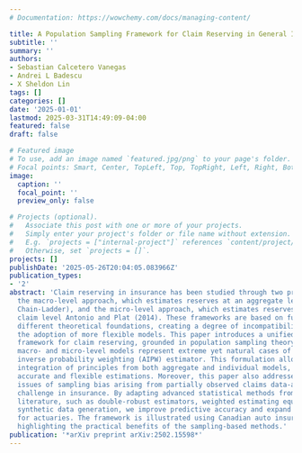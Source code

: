 ```yaml
---
# Documentation: https://wowchemy.com/docs/managing-content/

title: A Population Sampling Framework for Claim Reserving in General Insurance
subtitle: ''
summary: ''
authors:
- Sebastian Calcetero Vanegas
- Andrei L Badescu
- X Sheldon Lin
tags: []
categories: []
date: '2025-01-01'
lastmod: 2025-03-31T14:49:09-04:00
featured: false
draft: false

# Featured image
# To use, add an image named `featured.jpg/png` to your page's folder.
# Focal points: Smart, Center, TopLeft, Top, TopRight, Left, Right, BottomLeft, Bottom, BottomRight.
image:
  caption: ''
  focal_point: ''
  preview_only: false

# Projects (optional).
#   Associate this post with one or more of your projects.
#   Simply enter your project's folder or file name without extension.
#   E.g. `projects = ["internal-project"]` references `content/project/deep-learning/index.md`.
#   Otherwise, set `projects = []`.
projects: []
publishDate: '2025-05-26T20:04:05.083966Z'
publication_types:
- '2'
abstract: 'Claim reserving in insurance has been studied through two primary frameworks:
  the macro-level approach, which estimates reserves at an aggregate level (e.g.,
  Chain-Ladder), and the micro-level approach, which estimates reserves at the individual
  claim level Antonio and Plat (2014). These frameworks are based on fundamentally
  different theoretical foundations, creating a degree of incompatibility that limits
  the adoption of more flexible models. This paper introduces a unified statistical
  framework for claim reserving, grounded in population sampling theory. We show that
  macro- and micro-level models represent extreme yet natural cases of an augmented
  inverse probability weighting (AIPW) estimator. This formulation allows for a seamless
  integration of principles from both aggregate and individual models, enabling more
  accurate and flexible estimations. Moreover, this paper also addresses critical
  issues of sampling bias arising from partially observed claims data-an often overlooked
  challenge in insurance. By adapting advanced statistical methods from the sampling
  literature, such as double-robust estimators, weighted estimating equations, and
  synthetic data generation, we improve predictive accuracy and expand the tools available
  for actuaries. The framework is illustrated using Canadian auto insurance data,
  highlighting the practical benefits of the sampling-based methods.'
publication: '*arXiv preprint arXiv:2502.15598*'
---
```

